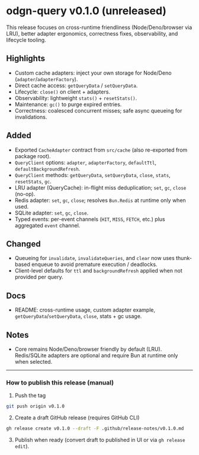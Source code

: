 # odgn-query v0.1.0 (unreleased)

This release focuses on cross-runtime friendliness (Node/Deno/browser via LRU), better adapter ergonomics, correctness fixes, observability, and lifecycle tooling.

## Highlights
- Custom cache adapters: inject your own storage for Node/Deno (`adapter`/`adapterFactory`).
- Direct cache access: `getQueryData` / `setQueryData`.
- Lifecycle: `close()` on client + adapters.
- Observability: lightweight `stats()` + `resetStats()`.
- Maintenance: `gc()` to purge expired entries.
- Correctness: coalesced concurrent misses; safe async queueing for invalidations.

## Added
- Exported `CacheAdapter` contract from `src/cache` (also re-exported from package root).
- `QueryClient` options: `adapter`, `adapterFactory`, `defaultTtl`, `defaultBackgroundRefresh`.
- `QueryClient` methods: `getQueryData`, `setQueryData`, `close`, `stats`, `resetStats`, `gc`.
- LRU adapter (QueryCache): in-flight miss deduplication; `set`, `gc`, `close` (no-op).
- Redis adapter: `set`, `gc`, `close`; resolves `Bun.Redis` at runtime only when used.
- SQLite adapter: `set`, `gc`, `close`.
- Typed events: per-event channels (`HIT`, `MISS`, `FETCH`, etc.) plus aggregated `event` channel.

## Changed
- Queueing for `invalidate`, `invalidateQueries`, and `clear` now uses thunk-based enqueue to avoid premature execution / deadlocks.
- Client-level defaults for `ttl` and `backgroundRefresh` applied when not provided per query.

## Docs
- README: cross-runtime usage, custom adapter example, `getQueryData`/`setQueryData`, `close`, stats + gc usage.

## Notes
- Core remains Node/Deno/browser friendly by default (LRU). Redis/SQLite adapters are optional and require Bun at runtime only when selected.

---

### How to publish this release (manual)

1) Push the tag

```bash
git push origin v0.1.0
```

2) Create a draft GitHub release (requires GitHub CLI)

```bash
gh release create v0.1.0 --draft -F .github/release-notes/v0.1.0.md
```

3) Publish when ready (convert draft to published in UI or via `gh release edit`).
